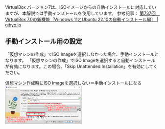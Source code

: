 VirtualBox バージョン7は、ISOイメージからの自動インストールに対応していますが、本解説では手動インストールを使用しています。
参考記事：
[第737回　VirtualBox 7.0の新機能［Windows 11とUbuntu 22.10の自動インストール編］ | gihyo.jp](https://gihyo.jp/admin/serial/01/ubuntu-recipe/0737)

## 手動インストール用の設定

「仮想マシンの作成」でISO Imageを選択しなかった場合、手動インストールとなります。
「仮想マシンの作成」でISO Imageを選択すると自動インストールが有効になります。この場合、「Skip Unattended Installation」を有効にしてください。

<div class="imgtitle">仮想マシン作成時にISO Imageを選択しない＝手動インストールになる</div>
<a href="images\2023-01-02-21-59-08.png"><img src="images\2023-01-02-21-59-08.png" width="250"/></a>

